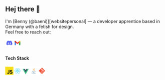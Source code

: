 ## Hej there 👋
I'm [Benny (@baeni)][websitepersonal] — a developer apprentice based in Germany with a fetish for design.<br />
Feel free to reach out:

[<img align="left" alt="Discord" width="26px" src="https://github.com/edent/SuperTinyIcons/blob/master/images/svg/discord.svg" />][discord]
[<img align="left" alt="Mail" width="26px" src="https://github.com/edent/SuperTinyIcons/blob/master/images/svg/gmail.svg" />][mail]

<br />
<br />

#### Tech Stack

[<img align="left" alt="JS" width="26px" src="https://github.com/edent/SuperTinyIcons/blob/master/images/svg/javascript.svg" />][wikipediajs]
[<img align="left" alt="JS" width="26px" src="https://github.com/edent/SuperTinyIcons/blob/master/images/svg/react.svg" />][wikipediareact]
[<img align="left" alt="Vue" width="26px" src="https://github.com/edent/SuperTinyIcons/blob/master/images/svg/vue.svg" />][wikipediavue]
[<img align="left" alt="Java" width="26px" src="https://github.com/edent/SuperTinyIcons/blob/master/images/svg/java.svg" />][wikipediajava]
[<img align="left" alt="GitHub" width="26px" src="https://github.com/edent/SuperTinyIcons/blob/master/images/svg/git.svg" />][wikipediagit]

[discord]: https://discord.com/invite/AJr2d8Z
[mail]: mailto:baeni.saa@gmail.com

[wikipediajs]: https://en.wikipedia.org/wiki/JavaScript
[wikipediareact]: https://en.wikipedia.org/wiki/React
[wikipediavue]: https://en.wikipedia.org/wiki/Vue.js
[wikipediajava]: https://en.wikipedia.org/wiki/Java_(programming_language)
[wikipediagit]: https://en.wikipedia.org/wiki/Git
